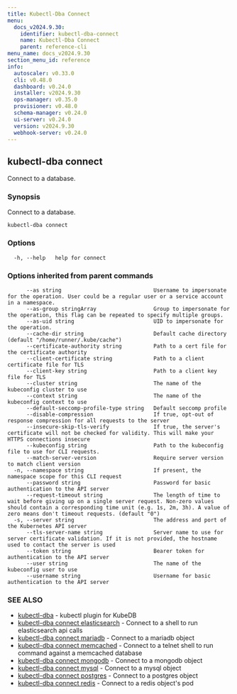 ```yaml
---
title: Kubectl-Dba Connect
menu:
  docs_v2024.9.30:
    identifier: kubectl-dba-connect
    name: Kubectl-Dba Connect
    parent: reference-cli
menu_name: docs_v2024.9.30
section_menu_id: reference
info:
  autoscaler: v0.33.0
  cli: v0.48.0
  dashboard: v0.24.0
  installer: v2024.9.30
  ops-manager: v0.35.0
  provisioner: v0.48.0
  schema-manager: v0.24.0
  ui-server: v0.24.0
  version: v2024.9.30
  webhook-server: v0.24.0
---
```


## kubectl-dba connect

Connect to a database.

### Synopsis

Connect to a database.

```
kubectl-dba connect
```

### Options

```
  -h, --help   help for connect
```

### Options inherited from parent commands

```
      --as string                             Username to impersonate for the operation. User could be a regular user or a service account in a namespace.
      --as-group stringArray                  Group to impersonate for the operation, this flag can be repeated to specify multiple groups.
      --as-uid string                         UID to impersonate for the operation.
      --cache-dir string                      Default cache directory (default "/home/runner/.kube/cache")
      --certificate-authority string          Path to a cert file for the certificate authority
      --client-certificate string             Path to a client certificate file for TLS
      --client-key string                     Path to a client key file for TLS
      --cluster string                        The name of the kubeconfig cluster to use
      --context string                        The name of the kubeconfig context to use
      --default-seccomp-profile-type string   Default seccomp profile
      --disable-compression                   If true, opt-out of response compression for all requests to the server
      --insecure-skip-tls-verify              If true, the server's certificate will not be checked for validity. This will make your HTTPS connections insecure
      --kubeconfig string                     Path to the kubeconfig file to use for CLI requests.
      --match-server-version                  Require server version to match client version
  -n, --namespace string                      If present, the namespace scope for this CLI request
      --password string                       Password for basic authentication to the API server
      --request-timeout string                The length of time to wait before giving up on a single server request. Non-zero values should contain a corresponding time unit (e.g. 1s, 2m, 3h). A value of zero means don't timeout requests. (default "0")
  -s, --server string                         The address and port of the Kubernetes API server
      --tls-server-name string                Server name to use for server certificate validation. If it is not provided, the hostname used to contact the server is used
      --token string                          Bearer token for authentication to the API server
      --user string                           The name of the kubeconfig user to use
      --username string                       Username for basic authentication to the API server
```

### SEE ALSO

* [kubectl-dba](/docs/v2024.9.30/reference/cli/kubectl-dba)	 - kubectl plugin for KubeDB
* [kubectl-dba connect elasticsearch](/docs/v2024.9.30/reference/cli/kubectl-dba_connect_elasticsearch)	 - Connect to a shell to run elasticsearch api calls
* [kubectl-dba connect mariadb](/docs/v2024.9.30/reference/cli/kubectl-dba_connect_mariadb)	 - Connect to a mariadb object
* [kubectl-dba connect memcached](/docs/v2024.9.30/reference/cli/kubectl-dba_connect_memcached)	 - Connect to a telnet shell to run command against a memcached database
* [kubectl-dba connect mongodb](/docs/v2024.9.30/reference/cli/kubectl-dba_connect_mongodb)	 - Connect to a mongodb object
* [kubectl-dba connect mysql](/docs/v2024.9.30/reference/cli/kubectl-dba_connect_mysql)	 - Connect to a mysql object
* [kubectl-dba connect postgres](/docs/v2024.9.30/reference/cli/kubectl-dba_connect_postgres)	 - Connect to a postgres object
* [kubectl-dba connect redis](/docs/v2024.9.30/reference/cli/kubectl-dba_connect_redis)	 - Connect to a redis object's pod

